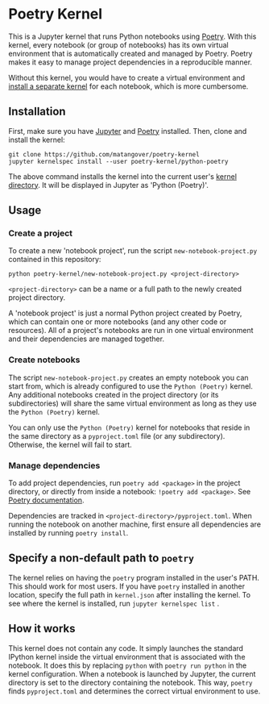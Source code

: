# Poetry Kernel

This is a Jupyter kernel that runs Python notebooks using [Poetry](https://python-poetry.org). With this kernel, every notebook (or group of notebooks) has its own virtual environment that is automatically created and managed by Poetry. Poetry makes it easy to manage project dependencies in a reproducible manner.

Without this kernel, you would have to create a virtual environment and [install a separate kernel](https://ipython.readthedocs.io/en/stable/install/kernel_install.html#kernels-for-different-environments) for each notebook, which is more cumbersome.

## Installation

First, make sure you have [Jupyter](https://jupyter.org/) and [Poetry](https://python-poetry.org) installed. Then, clone and install the kernel:

```shell
git clone https://github.com/matangover/poetry-kernel
jupyter kernelspec install --user poetry-kernel/python-poetry
```

The above command installs the kernel into the current user's [kernel directory](https://jupyter.readthedocs.io/en/latest/projects/jupyter-directories.html#data-files). It will be displayed in Jupyter as 'Python (Poetry)'.

## Usage

### Create a project

To create a new 'notebook project', run the script `new-notebook-project.py` contained in this repository:

```shell
python poetry-kernel/new-notebook-project.py <project-directory>
```
`<project-directory>` can be a name or a full path to the newly created project directory.

A 'notebook project' is just a normal Python project created by Poetry, which can contain one or more notebooks (and any other code or resources). All of a project's notebooks are run in one virtual environment and their dependencies are managed together.

### Create notebooks

The script `new-notebook-project.py` creates an empty notebook you can start from, which is already configured to use the `Python (Poetry)` kernel. Any additional notebooks created in the project directory (or its subdirectories) will share the same virtual environment as long as they use the `Python (Poetry)` kernel.

You can only use the `Python (Poetry)` kernel for notebooks that reside in the same directory as a `pyproject.toml` file (or any subdirectory). Otherwise, the kernel will fail to start.

### Manage dependencies

To add project dependencies, run `poetry add <package>` in the project directory, or directly from inside a notebook: `!poetry add <package>`. See [Poetry documentation](https://python-poetry.org/docs/cli/#add).

Dependencies are tracked in `<project-directory>/pyproject.toml`. When running the notebook on another machine, first ensure all dependencies are installed by running `poetry install`.

## Specify a non-default path to `poetry`

The kernel relies on having the `poetry` program installed in the user's PATH. This should work for most users. If you have `poetry` installed in another location, specify the full path in `kernel.json` after installing the kernel. To see where the kernel is installed, run ```jupyter kernelspec list``` .

## How it works

This kernel does not contain any code. It simply launches the standard IPython kernel inside the virtual environment that is associated with the notebook. It does this by replacing `python` with `poetry run python` in the kernel configuration. When a notebook is launched by Jupyter, the current directory is set to the directory containing the notebook. This way, `poetry` finds `pyproject.toml` and determines the correct virtual environment to use.
